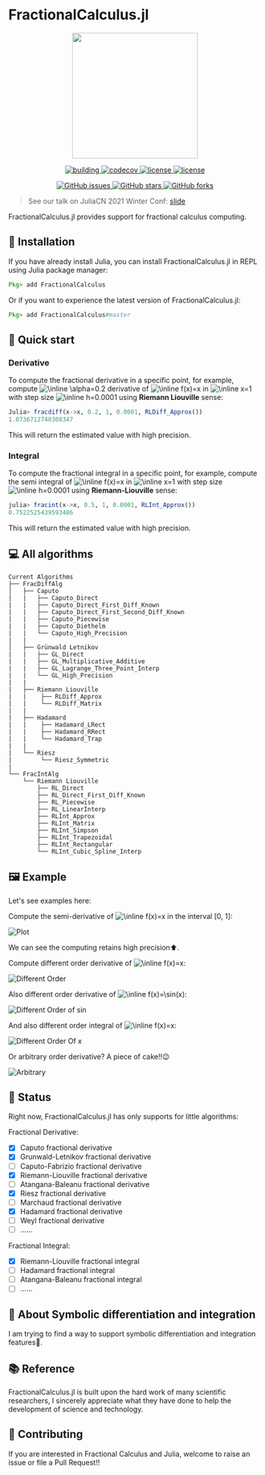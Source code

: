 # FractionalCalculus.jl

<p align="center">
<img width="250px" src="https://raw.githubusercontent.com/SciFracX/FractionalCalculus.jl/master/docs/src/assets/logo.svg"/>
</p>


<p align="center">
  <a href="https://github.com/SciFracX/FractionalCalculus.jl/actions?query=workflow%3ACI">
    <img alt="building" src="https://github.com/SciFracX/FractionalCalculus.jl/workflows/CI/badge.svg">
  </a>
  <a href="https://codecov.io/gh/SciFracX/FractionalCalculus.jl">
    <img alt="codecov" src="https://codecov.io/gh/SciFracX/FractionalCalculus.jl/branch/master/graph/badge.svg">
  </a>
  <a href="https://www.erikqqy.xyz/FractionalCalculus.jl/dev/">
    <img src="https://img.shields.io/badge/docs-dev-blue.svg" alt="license">
  </a>
  <a href="https://github.com/SciFracX/FractionalCalculus.jl/blob/master/LICENSE">
    <img src="https://img.shields.io/github/license/SciFracX/FractionalCalculus.jl?style=flat-square" alt="license">
  </a>
</p>

<p align="center">
  <a href="https://github.com/SciFracX/FractionalCalculus.jl/issues">
    <img alt="GitHub issues" src="https://img.shields.io/github/issues/SciFracX/FractionalCalculus.jl?style=flat-square">
  </a>
  <a href="#">
    <img alt="GitHub stars" src="https://img.shields.io/github/stars/SciFracX/FractionalCalculus.jl?style=flat-square">
  </a>
  <a href="https://github.com/SciFracX/FractionalCalculus.jl/network">
    <img alt="GitHub forks" src="https://img.shields.io/github/forks/SciFracX/FractionalCalculus.jl?style=flat-square">
  </a>
</p>

> See our talk on JuliaCN 2021 Winter Conf: [slide](https://julia-cn-conf2021.vercel.app/1)

FractionalCalculus.jl provides support for fractional calculus computing.

## 🎇 Installation

If you have already install Julia, you can install FractionalCalculus.jl in REPL using Julia package manager:

```julia
Pkg> add FractionalCalculus
```

Or if you want to experience the latest version of FractionalCalculus.jl:

```julia
Pkg> add FractionalCalculus#master
```

## 🦸 Quick start

### Derivative

To compute the fractional derivative in a specific point, for example, compute <img src="https://latex.codecogs.com/svg.image?\inline&space;\alpha=0.2" title="\inline \alpha=0.2" /> derivative of <img src="https://latex.codecogs.com/svg.image?\inline&space;f(x)=x" title="\inline f(x)=x" /> in <img src="https://latex.codecogs.com/svg.image?\inline&space;x=1" title="\inline x=1" /> with step size <img src="https://latex.codecogs.com/svg.image?\inline&space;h=0.0001" title="\inline h=0.0001" /> using **Riemann Liouville** sense:

```julia
Julia> fracdiff(x->x, 0.2, 1, 0.0001, RLDiff_Approx())
1.0736712740308347
```

This will return the estimated value with high precision.

### Integral

To compute the fractional integral in a specific point, for example, compute the semi integral of <img src="https://latex.codecogs.com/svg.image?\inline&space;f(x)=x" title="\inline f(x)=x" /> in <img src="https://latex.codecogs.com/svg.image?\inline&space;x=1" title="\inline x=1" />  with step size <img src="https://latex.codecogs.com/svg.image?\inline&space;h=0.0001" title="\inline h=0.0001" /> using **Riemann-Liouville** sense:

```julia
julia> fracint(x->x, 0.5, 1, 0.0001, RLInt_Approx())
0.7522525439593486
```

This will return the estimated value with high precision.

## 💻 All algorithms

```
Current Algorithms
├── FracDiffAlg
│   ├── Caputo
|   |   ├── Caputo_Direct
|   |   ├── Caputo_Direct_First_Diff_Known
|   |   ├── Caputo_Direct_First_Second_Diff_Known
|   |   ├── Caputo_Piecewise
|   |   ├── Caputo_Diethelm
|   |   └── Caputo_High_Precision
|   |
│   ├── Grünwald Letnikov
|   |   ├── GL_Direct
|   |   ├── GL_Multiplicative_Additive
|   |   ├── GL_Lagrange_Three_Point_Interp
|   |   └── GL_High_Precision
|   |
|   ├── Riemann Liouville
|   |    ├── RLDiff_Approx
|   |    └── RLDiff_Matrix
|   | 
|   ├── Hadamard
|   |    ├── Hadamard_LRect
|   |    ├── Hadamard_RRect
|   |    └── Hadamard_Trap
|   |
|   └── Riesz
|        └── Riesz_Symmetric
|
└── FracIntAlg
    └── Riemann Liouville
        ├── RL_Direct
        ├── RL_Direct_First_Diff_Known
        ├── RL_Piecewise
        ├── RL_LinearInterp
        ├── RLInt_Approx
        ├── RLInt_Matrix
        ├── RLInt_Simpson
        ├── RLInt_Trapezoidal
        ├── RLInt_Rectangular
        └── RLInt_Cubic_Spline_Interp
```

## 🖼️ Example

Let's see examples here:

Compute the semi-derivative of <img src="https://latex.codecogs.com/svg.image?\inline&space;f(x)=x" title="\inline f(x)=x" /> in the interval [0, 1]:

![Plot](/docs/src/assets/semiderivativeplot.png)

We can see the computing retains high precision⬆️.

Compute different order derivative of <img src="https://latex.codecogs.com/svg.image?\inline&space;f(x)=x" title="\inline f(x)=x" />:

![Different Order](/docs/src/assets/different_order_x_derivative.png)

Also different order derivative of <img src="https://latex.codecogs.com/svg.image?\inline&space;f(x)=\sin(x)" title="\inline f(x)=\sin(x)" />:

![Different Order of sin](/docs/src/assets/different_order_sin_derivative.png)

And also different order integral of <img src="https://latex.codecogs.com/svg.image?\inline&space;f(x)=x" title="\inline f(x)=x" />:

![Different Order Of x](/docs/src/assets/different_order_x_integral.png)

Or arbitrary order derivative? A piece of cake!!😉

![Arbitrary](/docs/src/assets/arbitrary_order_derivative.png)

## 📢 Status

Right now, FractionalCalculus.jl has only supports for little algorithms:

Fractional Derivative:

- [x] Caputo fractional derivative
- [x] Grunwald-Letnikov fractional derivative
- [ ] Caputo-Fabrizio fractional derivative
- [x] Riemann-Liouville fractional derivative 
- [ ] Atangana-Baleanu fractional derivative
- [x] Riesz fractional derivative
- [ ] Marchaud fractional derivative
- [x] Hadamard  fractional derivative
- [ ] Weyl  fractional derivative
- [ ] ......

Fractional Integral:
- [x] Riemann-Liouville fractional integral
- [ ] Hadamard fractional integral
- [ ] Atangana-Baleanu fractional integral
- [ ] ......

## 🧙 About Symbolic differentiation and integration

I am trying to find a way to support symbolic differentiation and integration features🤔.

## 📚 Reference

FractionalCalculus.jl is built upon the hard work of many scientific researchers, I sincerely appreciate what they have done to help the development of science and technology.

## 🥂 Contributing

If you are interested in Fractional Calculus and Julia, welcome to raise an issue or file a Pull Request!!

